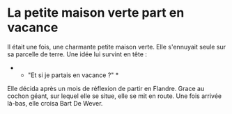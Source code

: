 # La petite maison verte part en vacance

Il était une fois, une charmante petite maison verte. 
Elle s'ennuyait seule sur sa parcelle de terre. Une idée lui survint en tête :
* - "Et si je partais en vacance ?" *

Elle décida après un mois de réflexion de partir en Flandre.
Grace au cochon géant, sur lequel elle se situe, elle se mit en route.
Une fois arrivée là-bas, elle croisa Bart De Wever. 

